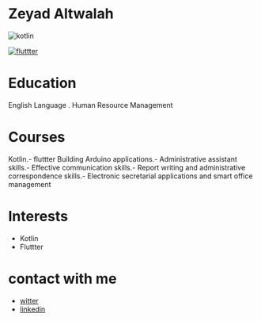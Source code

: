 # Zeyad Altwalah
![kotlin](https://user-images.githubusercontent.com/89542277/136715632-5140772f-3afc-458d-8e73-c348b1a56e35.png)

<a href='https://postimg.cc/cvkJVmsF' target='_blank'><img src='https://i.postimg.cc/cvkJVmsF/fluttter.png' border='0' alt='fluttter'/></a>
# Education
English Language . Human Resource Management
# Courses
Kotlin.-
fluttter
Building Arduino applications.-
Administrative assistant skills.-
Effective communication skills.-
Report writing and administrative correspondence skills.-
Electronic secretarial applications and smart office management
# Interests
* Kotlin  
* Fluttter

# contact with me

* [witter](https://twitter.com/BinTwalah?t=cACMhPR2_EQCFWhk6EPj6w&s=09)
* [linkedin](https://www.linkedin.com/in/zeyad-altwalah-73256819b)


 
